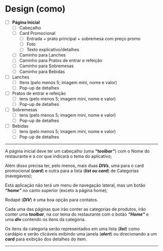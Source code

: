 # Design (como)
- [ ]  **Página Inicial**
    - [ ]  Cabeçalho
    - [ ]  Card Promocional
        - [ ]  Entrada + prato principal + sobremesa com preço promo
        - [ ]  Foto
        - [ ]  Texto explicativo/detalhes
    - [ ]  Caminho para Lanches
    - [ ]  Caminho para Pratos de entrar e refeição
    - [ ]  Caminho para Sobremesas
    - [ ]  Caminho para Bebidas
- [ ]  Lanches
    - [ ]  Itens (pelo menos 5; imagem mini, nome e valor)
    - [ ]  Pop-up de detalhes
- [ ]  Pratos de entrar e refeição
    - [ ]  tens (pelo menos 5; imagem mini, nome e valor)
    - [ ]  Pop-up de detalhes
- [ ]  Sobremesas
    - [ ]  tens (pelo menos 5; imagem mini, nome e valor)
    - [ ]  Pop-up de detalhes
- [ ]  Bebidas
    - [ ]  tens (pelo menos 5; imagem mini, nome e valor)
    - [ ]  Pop-up de detalhes

---

A página inicial deve ter um cabeçalho (uma ***“toolbar”***) com o Nome do restaurante e a cor que indicará o tema do aplicativo;

Além disso precisa ter, pelo menos, mais duas ***DIVs***, uma para o card promocional **(*card***) e outra para a lista (***list ou card***) de Categorias (navegáveis);

Está aplicação não terá um menu de navegação lateral, mas um botão ***“home”*** no canto superior (exceto a página home);

Rodapé (***DIV***) é uma boa opção para contatos.

Cada uma das páginas que irão conter as categorias de produtos, irão conter uma ***toolbar***, na cor tema do restaurante com o botão ***“Home”*** e uma ***div*** contendo os itens da categoria.

Os itens da categoria serão representados em uma lista (***list***) como cardápio e serão clicáveis exibindo uma janela (***alert***) ou direcionando a um ***card*** para exibição dos detalhes do item.

---